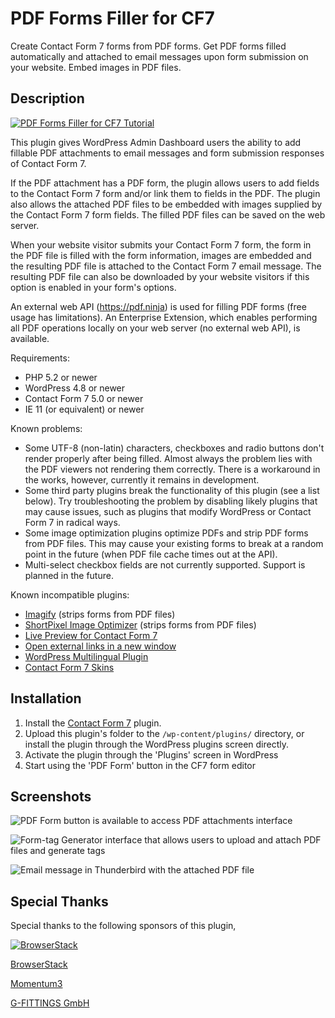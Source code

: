 # PDF Forms Filler for CF7

Create Contact Form 7 forms from PDF forms.  Get PDF forms filled automatically and attached to email messages upon form submission on your website.  Embed images in PDF files.

## Description

[![PDF Forms Filler for CF7 Tutorial](https://img.youtube.com/vi/jy84xqnj0Zk/0.jpg)](https://www.youtube.com/watch?v=jy84xqnj0Zk "PDF Forms Filler for CF7 Tutorial")

This plugin gives WordPress Admin Dashboard users the ability to add fillable PDF attachments to email messages and form submission responses of Contact Form 7.

If the PDF attachment has a PDF form, the plugin allows users to add fields to the Contact Form 7 form and/or link them to fields in the PDF.  The plugin also allows the attached PDF files to be embedded with images supplied by the Contact Form 7 form fields.  The filled PDF files can be saved on the web server.

When your website visitor submits your Contact Form 7 form, the form in the PDF file is filled with the form information, images are embedded and the resulting PDF file is attached to the Contact Form 7 email message. The resulting PDF file can also be downloaded by your website visitors if this option is enabled in your form's options.

An external web API (https://pdf.ninja) is used for filling PDF forms (free usage has limitations).  An Enterprise Extension, which enables performing all PDF operations locally on your web server (no external web API), is available.

Requirements:
* PHP 5.2 or newer
* WordPress 4.8 or newer
* Contact Form 7 5.0 or newer
* IE 11 (or equivalent) or newer

Known problems:
* Some UTF-8 (non-latin) characters, checkboxes and radio buttons don't render properly after being filled. Almost always the problem lies with the PDF viewers not rendering them correctly. There is a workaround in the works, however, currently it remains in development.
* Some third party plugins break the functionality of this plugin (see a list below). Try troubleshooting the problem by disabling likely plugins that may cause issues, such as plugins that modify WordPress or Contact Form 7 in radical ways.
* Some image optimization plugins optimize PDFs and strip PDF forms from PDF files. This may cause your existing forms to break at a random point in the future (when PDF file cache times out at the API).
* Multi-select checkbox fields are not currently supported. Support is planned in the future.

Known incompatible plugins:
* [Imagify](https://wordpress.org/plugins/imagify/) (strips forms from PDF files)
* [ShortPixel Image Optimizer](https://wordpress.org/plugins/shortpixel-image-optimiser/) (strips forms from PDF files)
* [Live Preview for Contact Form 7](https://wordpress.org/plugins/cf7-live-preview/)
* [Open external links in a new window](https://wordpress.org/plugins/open-external-links-in-a-new-window/)
* [WordPress Multilingual Plugin](https://wpml.org/)
* [Contact Form 7 Skins](https://wordpress.org/plugins/contact-form-7-skins/)

## Installation

1. Install the [Contact Form 7](https://wordpress.org/plugins/contact-form-7) plugin.
2. Upload this plugin's folder to the `/wp-content/plugins/` directory, or install the plugin through the WordPress plugins screen directly.
3. Activate the plugin through the 'Plugins' screen in WordPress
4. Start using the 'PDF Form' button in the CF7 form editor

## Screenshots

![PDF Form button is available to access PDF attachments interface](assets/screenshot-1.png?raw=true)

![Form-tag Generator interface that allows users to upload and attach PDF files and generate tags](assets/screenshot-2.png?raw=true)

![Email message in Thunderbird with the attached PDF file](assets/screenshot-3.png?raw=true)

## Special Thanks

Special thanks to the following sponsors of this plugin,

[![BrowserStack](assets/BrowserStack.png)](https://www.browserstack.com/)

[BrowserStack](https://www.browserstack.com/)

[Momentum3](http://momentum3.biz/)

[G-FITTINGS GmbH](http://www.g-fittings.com/)
